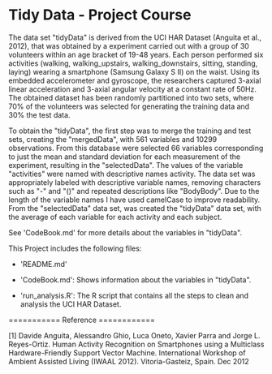Tidy Data - Project Course
===================

The data set "tidyData" is derived from the UCI HAR Dataset (Anguita et al., 2012), that was obtained by a experiment carried out with a group of 30 volunteers within an age bracket of 19-48 years. Each person performed six activities (walking, walking_upstairs, walking_downstairs, sitting, standing, laying) wearing a smartphone (Samsung Galaxy S II) on the waist. Using its embedded accelerometer and gyroscope, the researchers captured 3-axial linear acceleration and 3-axial angular velocity at a constant rate of 50Hz. The obtained dataset has been randomly partitioned into two sets, where 70% of the volunteers was selected for generating the training data and 30% the test data.

To obtain the "tidyData", the first step was to merge the training and test sets, creating the "mergedData", with 561 variables and 10299 observations. From this database were selected 66 variables corresponding to just the mean and standard deviation for each measurement of the experiment, resulting in the "selectedData".
The values of the variable "activities" were named with descriptive names activity.
The data set was appropriately labeled with descriptive variable names, removing characters such as "-" and "()" and repeated descriptions like "BodyBody". Due to the length of the variable names I have used camelCase to improve readability. From the "selectedData" data set, was created the "tidyData" data set, with the average of each variable for each activity and each subject.

See 'CodeBook.md' for more details about the variables in "tidyData". 


This Project includes the following files:

- 'README.md'

- 'CodeBook.md': Shows information about the variables in "tidyData".

- 'run_analysis.R': The R script that contains all the steps to clean and analysis the UCI HAR Dataset.


=========== Reference ============

[1] Davide Anguita, Alessandro Ghio, Luca Oneto, Xavier Parra and Jorge L. Reyes-Ortiz. Human Activity Recognition on Smartphones using a Multiclass Hardware-Friendly Support Vector Machine. International Workshop of Ambient Assisted Living (IWAAL 2012). Vitoria-Gasteiz, Spain. Dec 2012
